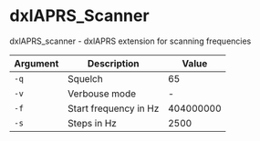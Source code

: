 # dxlAPRS_Scanner
dxlAPRS_scanner - dxlAPRS extension for scanning frequencies

Argument|Description|Value
-|-|-
`-q`|Squelch|65
`-v`|Verbouse mode|-
`-f`|Start frequency in Hz|404000000
`-s`|Steps in Hz|2500
